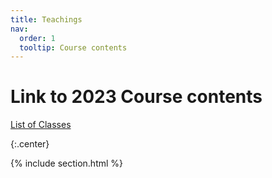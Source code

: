 ```yaml
---
title: Teachings
nav:
  order: 1
  tooltip: Course contents
---
```


# <i class="fas fa-education"></i>Link to 2023 Course contents 

[List of Classes](https://docs.google.com/spreadsheets/d/1eNlM4RRswGDS-Jt7dFnzbqIT496HDD7DkykGUz9qmxY/edit?usp=sharing)

{:.center}

{% include section.html %}

